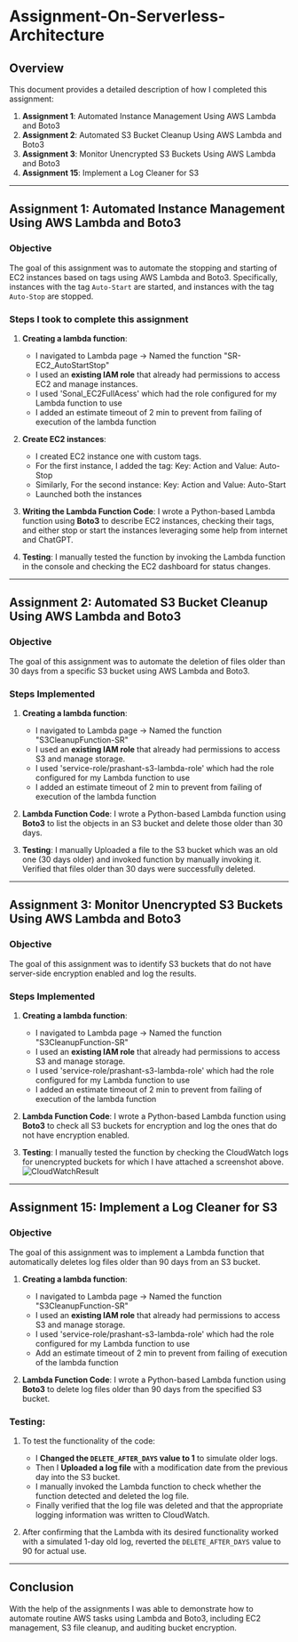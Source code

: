 # Assignment-On-Serverless-Architecture

## **Overview**
This document provides a detailed description of how I completed this assignment:

1. **Assignment 1**: Automated Instance Management Using AWS Lambda and Boto3
2. **Assignment 2**: Automated S3 Bucket Cleanup Using AWS Lambda and Boto3
3. **Assignment 3**: Monitor Unencrypted S3 Buckets Using AWS Lambda and Boto3
4. **Assignment 15**: Implement a Log Cleaner for S3

---

## **Assignment 1: Automated Instance Management Using AWS Lambda and Boto3**

### **Objective**
The goal of this assignment was to automate the stopping and starting of EC2 instances based on tags using AWS Lambda and Boto3. Specifically, instances with the tag `Auto-Start` are started, and instances with the tag `Auto-Stop` are stopped.

### **Steps I took to complete this assignment**
1. **Creating a lambda function**:
   - I navigated to Lambda page -> Named the function "SR-EC2_AutoStartStop"
   - I used an **existing IAM role** that already had permissions to access EC2 and manage instances.
   - I used 'Sonal_EC2FullAcess' which had the role configured for my Lambda function to use
   - I added an estimate timeout of 2 min to prevent from failing of execution of the lambda function
  
2. **Create EC2 instances**:
   - I created EC2 instance one with custom tags.
   - For the first instance, I added the tag:
     Key: Action and Value: Auto-Stop
   - Similarly, For the second instance:
     Key: Action and Value: Auto-Start
   - Launched both the instances

4. **Writing the Lambda Function Code**:
I wrote a Python-based Lambda function using **Boto3** to describe EC2 instances, checking their tags, and either stop or start the instances leveraging some help from internet and ChatGPT.

5. **Testing**:
I manually tested the function by invoking the Lambda function in the console and checking the EC2 dashboard for status changes.

---

## **Assignment 2: Automated S3 Bucket Cleanup Using AWS Lambda and Boto3**

### **Objective**
The goal of this assignment was to automate the deletion of files older than 30 days from a specific S3 bucket using AWS Lambda and Boto3.

### **Steps Implemented**
1. **Creating a lambda function**:
   - I navigated to Lambda page -> Named the function "S3CleanupFunction-SR"
   - I used an **existing IAM role** that already had permissions to access S3 and manage storage.
   - I used 'service-role/prashant-s3-lambda-role' which had the role configured for my Lambda function to use
   - I added an estimate timeout of 2 min to prevent from failing of execution of the lambda function

2. **Lambda Function Code**:
I wrote a Python-based Lambda function using **Boto3** to list the objects in an S3 bucket and delete those older than 30 days.

3. **Testing**:
I manually Uploaded a file to the S3 bucket which was an old one (30 days older) and invoked function by manually invoking it. Verified that files older than 30 days were successfully deleted.

---

## **Assignment 3: Monitor Unencrypted S3 Buckets Using AWS Lambda and Boto3**

### **Objective**
The goal of this assignment was to identify S3 buckets that do not have server-side encryption enabled and log the results.

### **Steps Implemented**
1. **Creating a lambda function**:
   - I navigated to Lambda page -> Named the function "S3CleanupFunction-SR"
   - I used an **existing IAM role** that already had permissions to access S3 and manage storage.
   - I used 'service-role/prashant-s3-lambda-role' which had the role configured for my Lambda function to use
   - I added an estimate timeout of 2 min to prevent from failing of execution of the lambda function

2. **Lambda Function Code**:
I wrote a Python-based Lambda function using **Boto3** to check all S3 buckets for encryption and log the ones that do not have encryption enabled.

3. **Testing**:
I manually tested the function by checking the CloudWatch logs for unencrypted buckets for which I have attached a screenshot above.
![CloudWatchResult]()

---

## **Assignment 15: Implement a Log Cleaner for S3**

### **Objective**
The goal of this assignment was to implement a Lambda function that automatically deletes log files older than 90 days from an S3 bucket.

1. **Creating a lambda function**:
   - I navigated to Lambda page -> Named the function "S3CleanupFunction-SR"
   - I used an **existing IAM role** that already had permissions to access S3 and manage storage.
   - I used 'service-role/prashant-s3-lambda-role' which had the role configured for my Lambda function to use
   - Add an estimate timeout of 2 min to prevent from failing of execution of the lambda function

2. **Lambda Function Code**:
I wrote a Python-based Lambda function using **Boto3** to delete log files older than 90 days from the specified S3 bucket.

### **Testing**:
1. To test the functionality of the code:
   - I **Changed the `DELETE_AFTER_DAYS` value to 1** to simulate older logs.
   - Then I **Uploaded a log file** with a modification date from the previous day into the S3 bucket.
   - I manually invoked the Lambda function to check whether the function detected and deleted the log file.
   - Finally verified that the log file was deleted and that the appropriate logging information was written to CloudWatch.

3. After confirming that the Lambda with its desired functionality worked with a simulated 1-day old log, reverted the `DELETE_AFTER_DAYS` value to 90 for actual use.

---

## **Conclusion**
With the help of the assignments I was able to demonstrate how to automate routine AWS tasks using Lambda and Boto3, including EC2 management, S3 file cleanup, and auditing bucket encryption.

